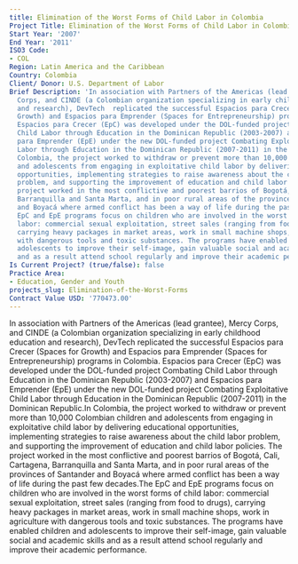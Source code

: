 ```yaml
---
title: Elimination of the Worst Forms of Child Labor in Colombia
Project Title: Elimination of the Worst Forms of Child Labor in Colombia
Start Year: '2007'
End Year: '2011'
ISO3 Code:
- COL
Region: Latin America and the Caribbean
Country: Colombia
Client/ Donor: U.S. Department of Labor
Brief Description: 'In association with Partners of the Americas (lead grantee), Mercy
  Corps, and CINDE (a Colombian organization specializing in early childhood education
  and research), DevTech  replicated the successful Espacios para Crecer (Spaces for
  Growth) and Espacios para Emprender (Spaces for Entrepreneurship) programs in Colombia.
  Espacios para Crecer (EpC) was developed under the DOL-funded project Combating
  Child Labor through Education in the Dominican Republic (2003-2007) and Espacios
  para Emprender (EpE) under the new DOL-funded project Combating Exploitative Child
  Labor through Education in the Dominican Republic (2007-2011) in the Dominican Republic.In
  Colombia, the project worked to withdraw or prevent more than 10,000 Colombian children
  and adolescents from engaging in exploitative child labor by delivering educational
  opportunities, implementing strategies to raise awareness about the child labor
  problem, and supporting the improvement of education and child labor policies. The
  project worked in the most conflictive and poorest barrios of Bogotá, Cali, Cartagena,
  Barranquilla and Santa Marta, and in poor rural areas of the provinces of Santander
  and Boyacá where armed conflict has been a way of life during the past few decades.The
  EpC and EpE programs focus on children who are involved in the worst forms of child
  labor: commercial sexual exploitation, street sales (ranging from food to drugs),
  carrying heavy packages in market areas, work in small machine shops, work in agriculture
  with dangerous tools and toxic substances. The programs have enabled children and
  adolescents to improve their self-image, gain valuable social and academic skills
  and as a result attend school regularly and improve their academic performance.'
Is Current Project? (true/false): false
Practice Area:
- Education, Gender and Youth
projects_slug: Elimination-of-the-Worst-Forms
Contract Value USD: '770473.00'
---
```


In association with Partners of the Americas (lead grantee), Mercy Corps, and CINDE (a Colombian organization specializing in early childhood education and research), DevTech  replicated the successful Espacios para Crecer (Spaces for Growth) and Espacios para Emprender (Spaces for Entrepreneurship) programs in Colombia. Espacios para Crecer (EpC) was developed under the DOL-funded project Combating Child Labor through Education in the Dominican Republic (2003-2007) and Espacios para Emprender (EpE) under the new DOL-funded project Combating Exploitative Child Labor through Education in the Dominican Republic (2007-2011) in the Dominican Republic.In Colombia, the project worked to withdraw or prevent more than 10,000 Colombian children and adolescents from engaging in exploitative child labor by delivering educational opportunities, implementing strategies to raise awareness about the child labor problem, and supporting the improvement of education and child labor policies. The project worked in the most conflictive and poorest barrios of Bogotá, Cali, Cartagena, Barranquilla and Santa Marta, and in poor rural areas of the provinces of Santander and Boyacá where armed conflict has been a way of life during the past few decades.The EpC and EpE programs focus on children who are involved in the worst forms of child labor: commercial sexual exploitation, street sales (ranging from food to drugs), carrying heavy packages in market areas, work in small machine shops, work in agriculture with dangerous tools and toxic substances. The programs have enabled children and adolescents to improve their self-image, gain valuable social and academic skills and as a result attend school regularly and improve their academic performance.